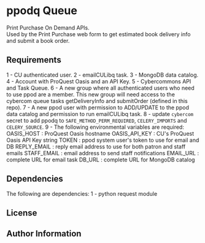 ppodq Queue
======================

Print Purchase On Demand APIs.  
Used by the Print Purchase web form to get estimated book delivery info
and submit a book order. 


Requirements
------------
1 - CU authenticated user.
2 - emailCULibq task.
3 - MongoDB data catalog.
4 - Account with ProQuest Oasis and an API Key.
5 - Cybercommons API and Task Queue.
6 - A new group where all authenticated users who need to use ppod are a member.  This new group will need access to the cybercom queue tasks getDeliveryInfo and submitOrder (defined in this repo).
7 - A new ppod user with permission to ADD/UPDATE to the ppod data catalog and permission to run emailCULibq task.
8 - update `cybercom` secret to add ppodq to `SAFE_METHOD_PERM_REQUIRED`, `CELERY_IMPORTS` and `CELERY_SOURCE`.
9 - The following environmental variables are required: 
    OASIS_HOST : ProQuest Oasis hostname
    OASIS_API_KEY : CU's ProQuest Oasis API Key string
    TOKEN : ppod system user's token to use for email and DB
    REPLY_EMAIL : reply email address to use for both patron and staff emails
    STAFF_EMAIL : email address to send staff notifications
    EMAIL_URL : complete URL for email task
    DB_URL : complete URL for MongoDB catalog


Dependencies
------------

The following are dependencies:
1 - python request module


License
-------


Author Information
------------------
